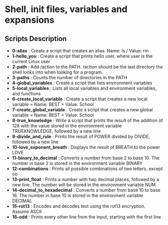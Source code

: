 <h1>Shell, init files, variables and expansions</h1>
<h2>Scripts Description</h2>
<ul>
<li><strong>0-alias</strong> : Create a script that creates an alias. Name: ls / Value: rm</li>
<li><strong>1-hello_you</strong> : Create a script that prints hello user, where user is the current Linux user</li>
<li><strong>2-path</strong> : Add /action to the PATH. /action should be the last directory the shell looks into when looking for a program.</li>
<li><strong>3-paths</strong> : Counts the number of directories in the PATH</li>
<li><strong>4-global_variables</strong> : Create a script that lists environment variables</li>
<li><strong>5-local_variables</strong> : Lists all local variables and environment variables, and functions</li>
<li><strong>6-create_local_variable</strong> : Create a script that creates a new local variable = Name: BEST + Value: School</li>
<li><strong>7-create_global_variable</strong> : Create a script that creates a new global variable = Name: BEST + Value: School</li>
<li><strong>8-true_knowledge</strong> : Write a script that prints the result of the addition of 128 with the value stored in the environment variable TRUEKNOWLEDGE, followed by a new line</li>
<li><strong>9-divide_and_rule</strong> : Prints the result of POWER divided by DIVIDE, followed by a new line</li>
<li><strong>10-love_exponent_breath</strong> : Displays the result of BREATH to the power LOVE</li>
<li><strong>11-binary_to_decimal</strong> : Converts a number from base 2 to base 10. The number in base 2 is stored in the environment variable BINARY</li>
<li><strong>12-combinations</strong> : Prints all possible combinations of two letters, except oo</li>
<li><strong>13-print_float</strong> : Prints a number with two decimal places, followed by a new line. The number will be stored in the environment variable NUM</li>
<li><strong>14-decimal_to_hexadecimal</strong> : Converts a number from base 10 to base 16. The number in base 10 is stored in the environment variable DECIMAL</li>
<li><strong>15-rot13</strong> : Encodes and decodes text using the rot13 encryption. Assume ASCII</li>
<li><strong>16-odd</strong> : Prints every other line from the input, starting with the first line</li>
</ul>
